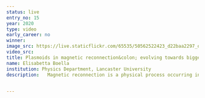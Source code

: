 ```yaml
---
status: live
entry_no: 15
year: 2020
type: video 
early_career: no 
winner: 
image_src: https://live.staticflickr.com/65535/50562522423_d22baa2297_o_d.gif
video_src: 
title: Plasmoids in magnetic reconnection&colon; evolving towards bigger size
name: Elisabetta Boella
institution: Physics Department, Lancaster University
description:   Magnetic reconnection is a physical process occurring in plasma, the most abundant form of ordinary matter in the Universe. It entitles a re-arrangement of the plasma magnetic field topology with the release of magnetic energy. The process is ubiquitous in space, where it is at the origin of the northern lights or where it plays a role in eruptive phenomena like solar flares.<br> The video depicts the formation of magnetic islands or plasmoids&colon; closed regions of magnetic field separated by reconnection points. With time these plasmoids attract each other and combine becoming bigger and bigger. The simulation has been performed with the Particle-In-Cell code ECsim on ARCHER. This work shed light on the evolution of reconnection from microscopic kinetic scales to macroscopic scales in perturbed and unperturbed current sheets. It thus helps to improve our understanding of the physics of the inner heliosphere.

  
---
```

